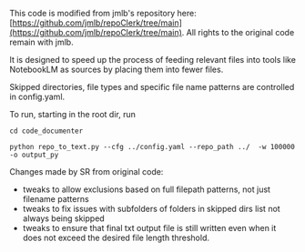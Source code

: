 This code is modified from jmlb's repository here: [https://github.com/jmlb/repoClerk/tree/main](https://github.com/jmlb/repoClerk/tree/main). All rights to the original code remain with jmlb.

It is designed to speed up the process of feeding relevant files into tools like NotebookLM as sources by placing them into fewer files.

Skipped directories, file types and specific file name patterns are controlled in config.yaml.

To run, starting in the root dir, run

`cd code_documenter`

`python repo_to_text.py --cfg ../config.yaml --repo_path ../  -w 100000 -o output_py`

Changes made by SR from original code:
- tweaks to allow exclusions based on full filepath patterns, not just filename patterns
- tweaks to fix issues with subfolders of folders in skipped dirs list not always being skipped
- tweaks to ensure that final txt output file is still written even when it does not exceed the desired file length threshold.
